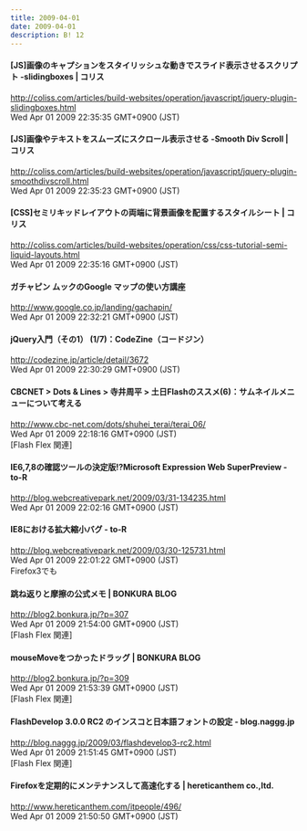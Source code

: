 ```yaml
---
title: 2009-04-01
date: 2009-04-01
description: B! 12
---
```


####   [JS]画像のキャプションをスタイリッシュな動きでスライド表示させるスクリプト -slidingboxes | コリス
http://coliss.com/articles/build-websites/operation/javascript/jquery-plugin-slidingboxes.html<br>
Wed Apr 01 2009 22:35:35 GMT+0900 (JST)<br>


####   [JS]画像やテキストをスムーズにスクロール表示させる -Smooth Div Scroll | コリス
http://coliss.com/articles/build-websites/operation/javascript/jquery-plugin-smoothdivscroll.html<br>
Wed Apr 01 2009 22:35:23 GMT+0900 (JST)<br>


####   [CSS]セミリキッドレイアウトの両端に背景画像を配置するスタイルシート | コリス
http://coliss.com/articles/build-websites/operation/css/css-tutorial-semi-liquid-layouts.html<br>
Wed Apr 01 2009 22:35:16 GMT+0900 (JST)<br>


#### ガチャピン ムックのGoogle マップの使い方講座
http://www.google.co.jp/landing/gachapin/<br>
Wed Apr 01 2009 22:32:21 GMT+0900 (JST)<br>


#### jQuery入門（その1） (1/7)：CodeZine（コードジン）
http://codezine.jp/article/detail/3672<br>
Wed Apr 01 2009 22:30:29 GMT+0900 (JST)<br>


#### CBCNET > Dots & Lines > 寺井周平 > 土日Flashのススメ(6)：サムネイルメニューについて考える
http://www.cbc-net.com/dots/shuhei_terai/terai_06/<br>
Wed Apr 01 2009 22:18:16 GMT+0900 (JST)<br>
[Flash Flex 関連]


#### IE6,7,8の確認ツールの決定版!?Microsoft Expression Web SuperPreview - to-R
http://blog.webcreativepark.net/2009/03/31-134235.html<br>
Wed Apr 01 2009 22:02:16 GMT+0900 (JST)<br>


#### IE8における拡大縮小バグ - to-R
http://blog.webcreativepark.net/2009/03/30-125731.html<br>
Wed Apr 01 2009 22:01:22 GMT+0900 (JST)<br>
Firefox3でも


#### 跳ね返りと摩擦の公式メモ | BONKURA BLOG
http://blog2.bonkura.jp/?p=307<br>
Wed Apr 01 2009 21:54:00 GMT+0900 (JST)<br>
[Flash Flex 関連]


#### mouseMoveをつかったドラッグ | BONKURA BLOG
http://blog2.bonkura.jp/?p=309<br>
Wed Apr 01 2009 21:53:39 GMT+0900 (JST)<br>
[Flash Flex 関連]


#### FlashDevelop 3.0.0 RC2 のインスコと日本語フォントの設定 - blog.naggg.jp
http://blog.naggg.jp/2009/03/flashdevelop3-rc2.html<br>
Wed Apr 01 2009 21:51:45 GMT+0900 (JST)<br>
[Flash Flex 関連]


#### Firefoxを定期的にメンテナンスして高速化する  |  hereticanthem co.,ltd.
http://www.hereticanthem.com/itpeople/496/<br>
Wed Apr 01 2009 21:50:50 GMT+0900 (JST)<br>


